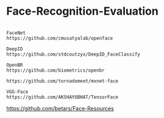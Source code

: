 # Face-Recognition-Evaluation

~~~

FaceNet
https://github.com/cmusatyalab/openface

DeepID
https://github.com/stdcoutzyx/DeepID_FaceClassify

OpenBR
https://github.com/biometrics/openbr

https://github.com/tornadomeet/mxnet-face

VGG-Face
https://github.com/AKSHAYUBHAT/TensorFace
~~~

https://github.com/betars/Face-Resources
